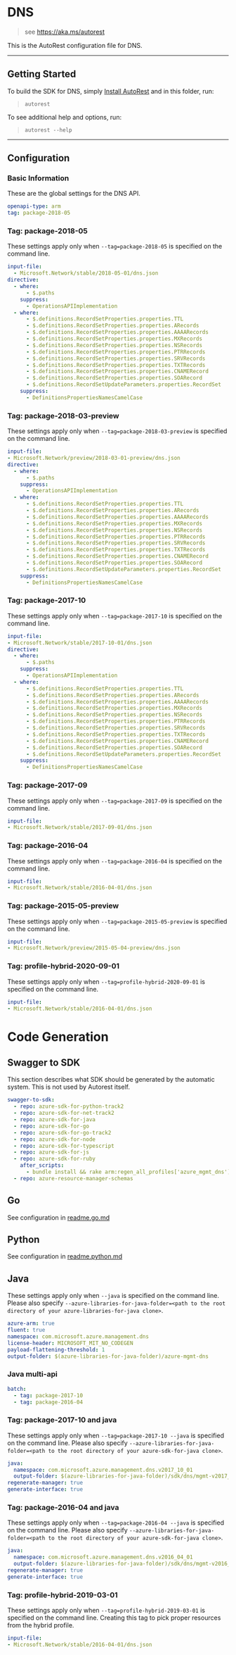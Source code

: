 # DNS

> see https://aka.ms/autorest

This is the AutoRest configuration file for DNS.

---

## Getting Started

To build the SDK for DNS, simply [Install AutoRest](https://aka.ms/autorest/install) and in this folder, run:

> `autorest`

To see additional help and options, run:

> `autorest --help`

---

## Configuration

### Basic Information

These are the global settings for the DNS API.

``` yaml
openapi-type: arm
tag: package-2018-05
```


### Tag: package-2018-05

These settings apply only when `--tag=package-2018-05` is specified on the command line.

```yaml $(tag) == 'package-2018-05'
input-file:
  - Microsoft.Network/stable/2018-05-01/dns.json
directive:
  - where:
      - $.paths
    suppress:
      - OperationsAPIImplementation
  - where:
      - $.definitions.RecordSetProperties.properties.TTL
      - $.definitions.RecordSetProperties.properties.ARecords
      - $.definitions.RecordSetProperties.properties.AAAARecords
      - $.definitions.RecordSetProperties.properties.MXRecords
      - $.definitions.RecordSetProperties.properties.NSRecords
      - $.definitions.RecordSetProperties.properties.PTRRecords
      - $.definitions.RecordSetProperties.properties.SRVRecords
      - $.definitions.RecordSetProperties.properties.TXTRecords
      - $.definitions.RecordSetProperties.properties.CNAMERecord
      - $.definitions.RecordSetProperties.properties.SOARecord
      - $.definitions.RecordSetUpdateParameters.properties.RecordSet
    suppress:
      - DefinitionsPropertiesNamesCamelCase  
```
### Tag: package-2018-03-preview

These settings apply only when `--tag=package-2018-03-preview` is specified on the command line.

``` yaml $(tag) == 'package-2018-03-preview'
input-file:
- Microsoft.Network/preview/2018-03-01-preview/dns.json
directive:
  - where:
      - $.paths
    suppress:
      - OperationsAPIImplementation
  - where:
      - $.definitions.RecordSetProperties.properties.TTL
      - $.definitions.RecordSetProperties.properties.ARecords
      - $.definitions.RecordSetProperties.properties.AAAARecords
      - $.definitions.RecordSetProperties.properties.MXRecords
      - $.definitions.RecordSetProperties.properties.NSRecords
      - $.definitions.RecordSetProperties.properties.PTRRecords
      - $.definitions.RecordSetProperties.properties.SRVRecords
      - $.definitions.RecordSetProperties.properties.TXTRecords
      - $.definitions.RecordSetProperties.properties.CNAMERecord
      - $.definitions.RecordSetProperties.properties.SOARecord
      - $.definitions.RecordSetUpdateParameters.properties.RecordSet
    suppress:
      - DefinitionsPropertiesNamesCamelCase
```

### Tag: package-2017-10

These settings apply only when `--tag=package-2017-10` is specified on the command line.

``` yaml $(tag) == 'package-2017-10'
input-file:
- Microsoft.Network/stable/2017-10-01/dns.json
directive:
  - where:
      - $.paths
    suppress:
      - OperationsAPIImplementation
  - where:
      - $.definitions.RecordSetProperties.properties.TTL
      - $.definitions.RecordSetProperties.properties.ARecords
      - $.definitions.RecordSetProperties.properties.AAAARecords
      - $.definitions.RecordSetProperties.properties.MXRecords
      - $.definitions.RecordSetProperties.properties.NSRecords
      - $.definitions.RecordSetProperties.properties.PTRRecords
      - $.definitions.RecordSetProperties.properties.SRVRecords
      - $.definitions.RecordSetProperties.properties.TXTRecords
      - $.definitions.RecordSetProperties.properties.CNAMERecord
      - $.definitions.RecordSetProperties.properties.SOARecord
      - $.definitions.RecordSetUpdateParameters.properties.RecordSet
    suppress:
      - DefinitionsPropertiesNamesCamelCase
```

### Tag: package-2017-09

These settings apply only when `--tag=package-2017-09` is specified on the command line.

``` yaml $(tag) == 'package-2017-09'
input-file:
- Microsoft.Network/stable/2017-09-01/dns.json
```

### Tag: package-2016-04

These settings apply only when `--tag=package-2016-04` is specified on the command line.

``` yaml $(tag) == 'package-2016-04'
input-file:
- Microsoft.Network/stable/2016-04-01/dns.json
```

### Tag: package-2015-05-preview

These settings apply only when `--tag=package-2015-05-preview` is specified on the command line.

``` yaml $(tag) == 'package-2015-05-preview'
input-file:
- Microsoft.Network/preview/2015-05-04-preview/dns.json
```

### Tag: profile-hybrid-2020-09-01

These settings apply only when `--tag=profile-hybrid-2020-09-01` is specified on the command line.

``` yaml $(tag) == 'profile-hybrid-2020-09-01'
input-file:
- Microsoft.Network/stable/2016-04-01/dns.json
```

# Code Generation

## Swagger to SDK

This section describes what SDK should be generated by the automatic system.
This is not used by Autorest itself.

``` yaml $(swagger-to-sdk)
swagger-to-sdk:
  - repo: azure-sdk-for-python-track2
  - repo: azure-sdk-for-net-track2
  - repo: azure-sdk-for-java
  - repo: azure-sdk-for-go
  - repo: azure-sdk-for-go-track2
  - repo: azure-sdk-for-node
  - repo: azure-sdk-for-typescript
  - repo: azure-sdk-for-js
  - repo: azure-sdk-for-ruby
    after_scripts:
      - bundle install && rake arm:regen_all_profiles['azure_mgmt_dns']
  - repo: azure-resource-manager-schemas
```

## Go

See configuration in [readme.go.md](./readme.go.md)

## Python

See configuration in [readme.python.md](./readme.python.md)

## Java

These settings apply only when `--java` is specified on the command line.
Please also specify `--azure-libraries-for-java-folder=<path to the root directory of your azure-libraries-for-java clone>`.

``` yaml $(java)
azure-arm: true
fluent: true
namespace: com.microsoft.azure.management.dns
license-header: MICROSOFT_MIT_NO_CODEGEN
payload-flattening-threshold: 1
output-folder: $(azure-libraries-for-java-folder)/azure-mgmt-dns
```

### Java multi-api

``` yaml $(java) && $(multiapi)
batch:
  - tag: package-2017-10
  - tag: package-2016-04
```

### Tag: package-2017-10 and java

These settings apply only when `--tag=package-2017-10 --java` is specified on the command line.
Please also specify `--azure-libraries-for-java-folder=<path to the root directory of your azure-sdk-for-java clone>`.

``` yaml $(tag) == 'package-2017-10' && $(java) && $(multiapi)
java:
  namespace: com.microsoft.azure.management.dns.v2017_10_01
  output-folder: $(azure-libraries-for-java-folder)/sdk/dns/mgmt-v2017_10_01
regenerate-manager: true
generate-interface: true
```

### Tag: package-2016-04 and java

These settings apply only when `--tag=package-2016-04 --java` is specified on the command line.
Please also specify `--azure-libraries-for-java-folder=<path to the root directory of your azure-sdk-for-java clone>`.

``` yaml $(tag) == 'package-2016-04' && $(java) && $(multiapi)
java:
  namespace: com.microsoft.azure.management.dns.v2016_04_01
  output-folder: $(azure-libraries-for-java-folder)/sdk/dns/mgmt-v2016_04_01
regenerate-manager: true
generate-interface: true
```

### Tag: profile-hybrid-2019-03-01

These settings apply only when `--tag=profile-hybrid-2019-03-01` is specified on the command line.
Creating this tag to pick proper resources from the hybrid profile.

``` yaml $(tag) == 'profile-hybrid-2019-03-01'
input-file:
- Microsoft.Network/stable/2016-04-01/dns.json
```




